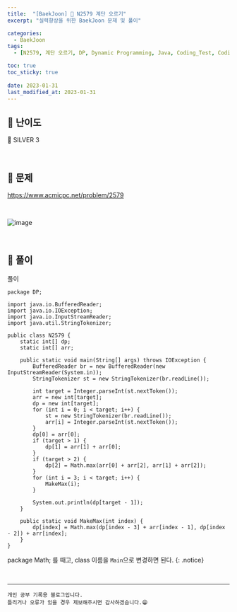 ```yaml
---
title:  "[BaekJoon] 🥈 N2579 계단 오르기"
excerpt: "실력향상을 위한 BaekJoon 문제 및 풀이"

categories:
  - BaekJoon
tags:
  - [N2579, 계단 오르기, DP, Dynamic Programming, Java, Coding_Test, Coding, Test, baekJoon, 백준]

toc: true
toc_sticky: true
 
date: 2023-01-31
last_modified_at: 2023-01-31
---
```


## 📌 난이도

  🥈 SILVER 3

<br>

## 📌 문제

<https://www.acmicpc.net/problem/2579>

<br>

![image](https://user-images.githubusercontent.com/37824506/215755097-cee809fd-f65d-486e-a3c6-1a37fc0ef3c9.png)

<br>

## 📌 풀이  

풀이

```
package DP;

import java.io.BufferedReader;
import java.io.IOException;
import java.io.InputStreamReader;
import java.util.StringTokenizer;

public class N2579 {
    static int[] dp;
    static int[] arr;

    public static void main(String[] args) throws IOException {
        BufferedReader br = new BufferedReader(new InputStreamReader(System.in));
        StringTokenizer st = new StringTokenizer(br.readLine());

        int target = Integer.parseInt(st.nextToken());
        arr = new int[target];
        dp = new int[target];
        for (int i = 0; i < target; i++) {
            st = new StringTokenizer(br.readLine());
            arr[i] = Integer.parseInt(st.nextToken());
        }
        dp[0] = arr[0];
        if (target > 1) {
            dp[1] = arr[1] + arr[0];
        }
        if (target > 2) {
            dp[2] = Math.max(arr[0] + arr[2], arr[1] + arr[2]);
        }
        for (int i = 3; i < target; i++) {
            MakeMax(i);
        }

        System.out.println(dp[target - 1]);
    }

    public static void MakeMax(int index) {
        dp[index] = Math.max(dp[index - 3] + arr[index - 1], dp[index - 2]) + arr[index];
    }
}
```

package Math; 를 때고, class 이름을 `Main`으로 변경하면 된다.
{: .notice} 



<br>


***
    개인 공부 기록용 블로그입니다.
    틀리거나 오류가 있을 경우 제보해주시면 감사하겠습니다.😁
